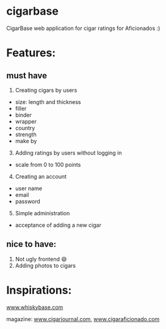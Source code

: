 # cigarbase
CigarBase web application for cigar ratings for Aficionados :)

# Features:
## must have
1. Creating cigars by users
  - size: length and thickness
  - filler
  - binder
  - wrapper
  - country
  - strength
  - make by
3. Adding ratings by users without logging in
  - scale from 0 to 100 points
4. Creating an account
  - user name
  - email
  - password
5. Simple administration
  - acceptance of adding a new cigar
## nice to have:
1. Not ugly frontend :smile:
2. Adding photos to cigars


# Inspirations:
www.whiskybase.com

magazine: www.cigarjournal.com, www.cigaraficionado.com
